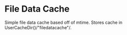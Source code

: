 File Data Cache
===============

Simple file data cache based off of mtime. Stores cache in UserCacheDir()/"filedatacache"/<path>.

